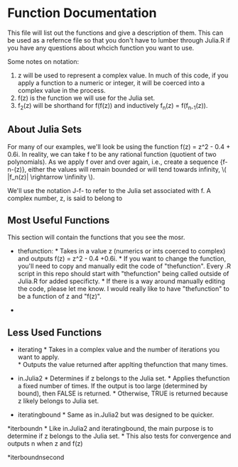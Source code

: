 # Function Documentation

This file will list out the functions and give a description of them.  This can be used as a refernce file so that you don't have to lumber through Julia.R if you have any questions about whcich function you want to use.

Some notes on notation:

1. z will be used to represent a complex value. In much of this code, if you apply a function to a numeric or integer, it will be coerced into a complex value in the process.
2. f(z) is the function we will use for the Julia set.
3. f<sub>2</sub>(z) will be shorthand for f(f(z)) and inductively f<sub>n</sub>(z) = f(f<sub>n-1</sub>(z)).

## About Julia Sets

For many of our examples, we'll look be using the function f(z) = z^2 - 0.4 + 0.6i.  In reality, we can take f to be any rational function (quotient of two polynomials).  As we apply f over and over again, i.e., create a sequence {f-n-(z)}, either the values will remain bounded or will tend towards infinity, \\( |f_n(z)| \rightarrow \infinity \\).


We'll use the notation J-f- to refer to the Julia set associated with f.
A complex number, z, is said to belong to 

## Most Useful Functions

This section will contain the functions that you see the mosr.


* thefunction:
        * Takes in a value z (numerics or ints coerced to complex) and outputs f(z) = z^2 - 0.4 +0.6i.
        * If you want to change the function, you'll need to copy and manually edit the code of "thefunction".  Every .R script in this repo should start with "thefunction" being called outside of Julia.R for added specificty.
        * If there is a way around manually editing the code, please let me know.  I would really like to have "thefunction" to be a function of z and "f(z)".
        
*



## Less Used Functions

* iterating
        * Takes in a complex value and the number of iterations you want to apply.  
        * Outputs the value returned after applting thefunction that many times.
        
* in.Julia2
        * Determines if z belongs to the Julia set.
        * Applies thefunction a fixed number of times.  If the output is too large (determined by bound), then FALSE is returned.
        * Otherwise, TRUE is returned because z likely belongs to Julia set.

* iteratingbound
        * Same as in.Julia2 but was designed to be quicker.
        
*iterboundn
        * Like in.Julia2 and iteratingbound, the main purpose is to determine if z belongs to the Julia set.
        * This also tests for convergence and outputs n when z and f(z)

*iterboundnsecond